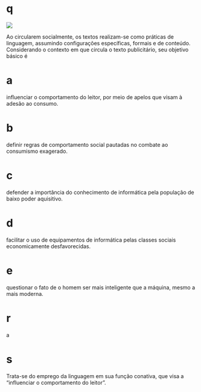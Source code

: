 # q
![](https://firebasestorage.googleapis.com/v0/b/firebase-enemio.appspot.com/o/questoes%2F1005%2Fa3de7dca-bdca-cb7a-42ab-d3431a02ce63.png?alt=media\&token=4d130537-d3d2-47ca-ae02-144f1ed7d96a)

Ao circularem socialmente, os textos realizam-se como práticas de linguagem, assumindo configurações específicas, formais e de conteúdo. Considerando o contexto em que circula o texto publicitário, seu objetivo básico é

# a
influenciar o comportamento do leitor, por meio de apelos que visam à adesão ao consumo.

# b
definir regras de comportamento social pautadas no combate ao consumismo exagerado.

# c
defender a importância do conhecimento de informática pela população de baixo poder aquisitivo.

# d
facilitar o uso de equipamentos de informática pelas classes sociais economicamente desfavorecidas.

# e
questionar o fato de o homem ser mais inteligente que a máquina, mesmo a mais moderna.

# r
a

# s
Trata-se do emprego da linguagem em sua função conativa, que visa a “influenciar o comportamento do leitor”.
